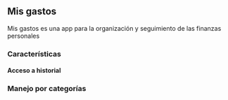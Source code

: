 ## Mis gastos

Mis gastos es una app para la organización y seguimiento de las finanzas personales

### Características

#### Acceso a historial

### Manejo por categorías
